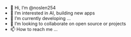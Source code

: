 - 👋 Hi, I’m @noslen254
- 👀 I’m interested in AI, building new apps
- 🌱 I’m currently developing ...
- 💞️ I’m looking to collaborate on open source or projects
- 📫 How to reach me ...

<!---
noslen254/noslen254 is a ✨ special ✨ repository because its `README.md` (this file) appears on your GitHub profile.
You can click the Preview link to take a look at your changes.
--->
